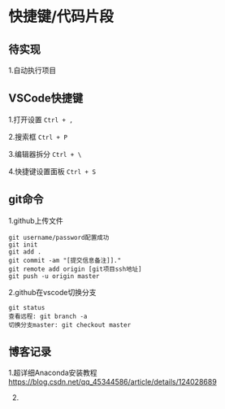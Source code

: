 # 快捷键/代码片段

## 待实现

1.自动执行项目

## VSCode快捷键

1.打开设置
`Ctrl + ,`

2.搜索框
`Ctrl + P`

3.编辑器拆分
`Ctrl + \`

4.快捷键设置面板
`Ctrl + S`

## git命令

1.github上传文件
```
git username/password配置成功
git init
git add .
git commit -am "[提交信息备注]]."
git remote add origin [git项目ssh地址]
git push -u origin master
```

2.github在vscode切换分支
```
git status
查看远程: git branch -a
切换分支master: git checkout master
```

## 博客记录

1.超详细Anaconda安装教程 
https://blog.csdn.net/qq_45344586/article/details/124028689


2.